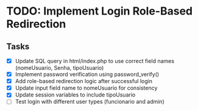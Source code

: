 # TODO: Implement Login Role-Based Redirection

## Tasks
- [x] Update SQL query in html/index.php to use correct field names (nomeUsuario, Senha, tipoUsuario)
- [x] Implement password verification using password_verify()
- [x] Add role-based redirection logic after successful login
- [x] Update input field name to nomeUsuario for consistency
- [x] Update session variables to include tipoUsuario
- [ ] Test login with different user types (funcionario and admin)
